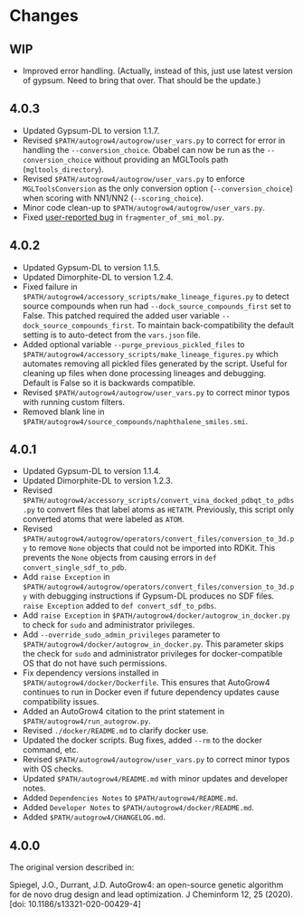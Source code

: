 Changes
=======

WIP
---

* Improved error handling. (Actually, instead of this, just use latest version of gypsum. Need to bring that over. That should be the update.)


4.0.3
-----

* Updated Gypsum-DL to version 1.1.7.
* Revised `$PATH/autogrow4/autogrow/user_vars.py` to correct for error in
  handling the `--conversion_choice`. Obabel can now be run as the
  `--conversion_choice` without providing an MGLTools path
  (`mgltools_directory`).
* Revised `$PATH/autogrow4/autogrow/user_vars.py` to enforce
  `MGLToolsConversion` as the only conversion option (`--conversion_choice`)
  when scoring with NN1/NN2 (`--scoring_choice`).
* Minor code clean-up to `$PATH/autogrow4/autogrow/user_vars.py`.
* Fixed [user-reported
  bug](https://durrantlab.pitt.edu/forums/topic/autogrow4-bug-report-in-accessory_scripts-fragmenter_of_smi_mol-py/)
  in `fragmenter_of_smi_mol.py`.

4.0.2
-----

* Updated Gypsum-DL to version 1.1.5.
* Updated Dimorphite-DL to version 1.2.4.
* Fixed failure in `$PATH/autogrow4/accessory_scripts/make_lineage_figures.py`
  to detect source compounds when run had `--dock_source_compounds_first` set
  to False. This patched required the added user variable
  `--dock_source_compounds_first`. To maintain back-compatibility the default
  setting is to auto-detect from the `vars.json` file.
* Added optional variable `--purge_previous_pickled_files` to
  `$PATH/autogrow4/accessory_scripts/make_lineage_figures.py` which automates
  removing all pickled files generated by the script. Useful for cleaning up
  files when done processing lineages and debugging. Default is False so it is
  backwards compatible.
* Revised `$PATH/autogrow4/autogrow/user_vars.py` to correct minor typos with
  running custom filters.
* Removed blank line in `$PATH/autogrow4/source_compounds/naphthalene_smiles.smi`.

4.0.1
-----

* Updated Gypsum-DL to version 1.1.4.
* Updated Dimorphite-DL to version 1.2.3.
* Revised
  `$PATH/autogrow4/accessory_scripts/convert_vina_docked_pdbqt_to_pdbs.py` to
  convert files that label atoms as `HETATM`. Previously, this script only
  converted atoms that were labeled as `ATOM`.
* Revised
  `$PATH/autogrow4/autogrow/operators/convert_files/conversion_to_3d.py` to
  remove `None` objects that could not be imported into RDKit. This prevents
  the `None` objects from causing errors in `def convert_single_sdf_to_pdb`.
* Add `raise Exception` in
  `$PATH/autogrow4/autogrow/operators/convert_files/conversion_to_3d.py` with
  debugging instructions if Gypsum-DL produces no SDF files. `raise Exception`
  added to `def convert_sdf_to_pdbs`.
* Add `raise Exception` in `$PATH/autogrow4/docker/autogrow_in_docker.py` to
  check for `sudo` and administrator privileges.
* Add `--override_sudo_admin_privileges` parameter to
  `$PATH/autogrow4/docker/autogrow_in_docker.py`. This parameter skips the
  check for `sudo` and administrator privileges for docker-compatible OS that
  do not have such permissions.
* Fix dependency versions installed in `$PATH/autogrow4/docker/Dockerfile`.
  This ensures that AutoGrow4 continues to run in Docker even if future
  dependency updates cause compatibility issues.
* Added an AutoGrow4 citation to the print statement in
  `$PATH/autogrow4/run_autogrow.py`.
* Revised `./docker/README.md` to clarify docker use.
* Updated the docker scripts. Bug fixes, added `--rm` to the docker command,
  etc.
* Revised `$PATH/autogrow4/autogrow/user_vars.py` to correct minor typos with
  OS checks.
* Updated `$PATH/autogrow4/README.md` with minor updates and developer notes.
* Added `Dependencies Notes` to `$PATH/autogrow4/README.md`.
* Added `Developer Notes` to `$PATH/autogrow4/docker/README.md`.
* Added `$PATH/autogrow4/CHANGELOG.md`.

4.0.0
-----

The original version described in:

Spiegel, J.O., Durrant, J.D. AutoGrow4: an open-source genetic algorithm for
de novo drug design and lead optimization. J Cheminform 12, 25 (2020). [doi:
10.1186/s13321-020-00429-4]

